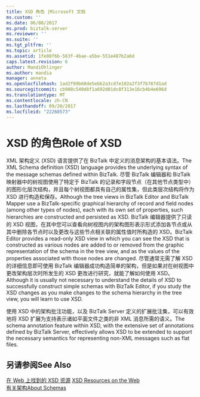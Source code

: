 ```yaml
---
title: XSD 角色 |Microsoft 文档
ms.custom: ''
ms.date: 06/08/2017
ms.prod: biztalk-server
ms.reviewer: ''
ms.suite: ''
ms.tgt_pltfrm: ''
ms.topic: article
ms.assetid: 1fe08f6b-563f-4bae-a5be-551e487b2a6d
caps.latest.revision: 6
author: MandiOhlinger
ms.author: mandia
manager: anneta
ms.openlocfilehash: 1ad2f99b60de5ebb2a3cd7e102a2f3f7b787d1ad
ms.sourcegitcommit: cb908c540d8f1a692d01dc8f313e16cb4b4e696d
ms.translationtype: MT
ms.contentlocale: zh-CN
ms.lasthandoff: 09/20/2017
ms.locfileid: "22268573"
---
```

# <a name="role-of-xsd"></a><span data-ttu-id="9e468-102">XSD 的角色</span><span class="sxs-lookup"><span data-stu-id="9e468-102">Role of XSD</span></span>
<span data-ttu-id="9e468-103">XML 架构定义 (XSD) 语言提供了在 BizTalk 中定义的消息架构的基本语法。</span><span class="sxs-lookup"><span data-stu-id="9e468-103">The XML Schema definition (XSD) language provides the underlying syntax of the message schemas defined within BizTalk.</span></span> <span data-ttu-id="9e468-104">尽管 BizTalk 编辑器和 BizTalk 映射器中的树视图使用了特定于 BizTalk 的记录和字段节点（在其他节点类型中）的图形化层次结构，并且每个树视图都具有自己的属性集，但此类层次结构将作为 XSD 进行构造和保存。</span><span class="sxs-lookup"><span data-stu-id="9e468-104">Although the tree views in BizTalk Editor and BizTalk Mapper use a BizTalk-specific graphical hierarchy of record and field nodes (among other types of nodes), each with its own set of properties, such hierarchies are constructed and persisted as XSD.</span></span> <span data-ttu-id="9e468-105">BizTalk 编辑器提供了只读的 XSD 视图，在其中您可以查看向树视图内的架构图形表示形式添加各节点或从其中删除各节点时以及更改与这些节点相关联的属性值时所构造的 XSD。</span><span class="sxs-lookup"><span data-stu-id="9e468-105">BizTalk Editor provides a read-only XSD view in which you can see the XSD that is constructed as various nodes are added to or removed from the graphic representation of the schema in the tree view, and as the values of the properties associated with those nodes are changed.</span></span> <span data-ttu-id="9e468-106">尽管通常无需了解 XSD 的详细信息即可使用 BizTalk 编辑器成功构造简单的架构，但是如果对在树视图中更改架构层次时所发生的 XSD 更改进行研究，就能了解如何使用 XSD。</span><span class="sxs-lookup"><span data-stu-id="9e468-106">Although it is usually not necessary to understand the details of XSD to successfully construct simple schemas with BizTalk Editor, if you study the XSD changes as you make changes to the schema hierarchy in the tree view, you will learn to use XSD.</span></span>  
  
 <span data-ttu-id="9e468-107">使用 XSD 中的架构批注功能，以及 BizTalk Server 定义的扩展批注集，可以有效地将 XSD 扩展为支持表示诸如平面文件之类的非 XML 消息所需的语义。</span><span class="sxs-lookup"><span data-stu-id="9e468-107">The schema annotation feature within XSD, with the extensive set of annotations defined by BizTalk Server, effectively allows XSD to be extended to support the necessary semantics for representing non-XML messages such as flat files.</span></span>  
  
## <a name="see-also"></a><span data-ttu-id="9e468-108">另请参阅</span><span class="sxs-lookup"><span data-stu-id="9e468-108">See Also</span></span>  
 <span data-ttu-id="9e468-109">[在 Web 上找到的 XSD 资源](../core/xsd-resources-on-the-web.md) </span><span class="sxs-lookup"><span data-stu-id="9e468-109">[XSD Resources on the Web](../core/xsd-resources-on-the-web.md) </span></span>  
 [<span data-ttu-id="9e468-110">有关架构</span><span class="sxs-lookup"><span data-stu-id="9e468-110">About Schemas</span></span>](../core/about-schemas.md)
